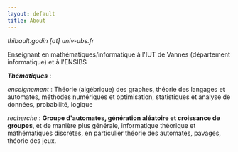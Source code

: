 ```yaml
---
layout: default
title: About
---
```


_thibault.godin [at] univ-ubs.fr_

Enseignant en mathématiques/informatique à l'IUT de Vannes (département informatique) et à l'ENSIBS


**_Thématiques_** :


_enseignement_ : Théorie (algébrique) des graphes, théorie des langages et automates, méthodes numériques et optimisation, statistiques et analyse de données, probabilité, logique

_recherche_ : **Groupe d'automates, génération aléatoire et croissance de groupes**, et de manière plus générale,  informatique théorique et mathématiques discrètes, en particulier théorie des automates, pavages, théorie des jeux.



